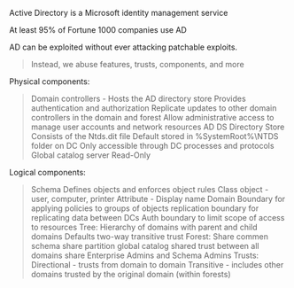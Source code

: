 
Active Directory is a Microsoft identity management service

At least 95% of Fortune 1000 companies use AD

AD can be exploited without ever attacking patchable exploits.
>Instead, we abuse features, trusts, components, and more


Physical components:
>Domain controllers -
>	Hosts the AD directory store
>	Provides authentication and authorization
>	Replicate updates to other domain controllers in the domain and forest
>	Allow administrative access to manage user accounts and network resources
>AD DS Directory Store
>	Consists of the Ntds.dit file
>	Default stored in %SystemRoot%\NTDS folder on DC
>	Only accessible through DC processes and protocols
>Global catalog server
>Read-Only

Logical components:
>Schema
>	Defines objects and enforces object rules
>	Class object - user, computer, printer
>	Attribute - Display name
>Domain
>	Boundary for applying policies to groups of objects
>	replication boundary for replicating data between DCs
>	Auth boundary to limit scope of access to resources
>Tree:
>	Hierarchy of domains with parent and child domains
>	Defaults two-way transitive trust
>Forest:
>	Share commen schema
>	share partition
>	global catalog shared
>	trust between all domains
>	share Enterprise Admins and Schema Admins
>Trusts:
>	Directional - trusts from domain to domain
>	Transitive - includes other domains trusted by the original domain (within forests)

